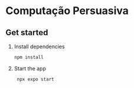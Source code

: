 # Computação Persuasiva

## Get started
1. Install dependencies
 
   ```bash
   npm install
   ```

2. Start the app

   ```bash
    npx expo start
   ```
